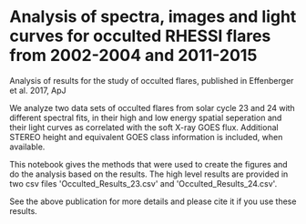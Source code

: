 # Analysis of spectra, images and light curves for occulted RHESSI flares from 2002-2004 and 2011-2015
Analysis of results for the study of occulted flares, published in Effenberger et al. 2017, ApJ

We analyze two data sets of occulted flares from solar cycle 23 and 24 with different spectral fits, in their high and low energy spatial seperation and their light curves as correlated with the soft X-ray GOES flux. Additional STEREO height and equivalent GOES class information is included, when available.

This notebook gives the methods that were used to create the figures and do the analysis based on the results. The high level results are provided in two csv files 'Occulted_Results_23.csv' and 'Occulted_Results_24.csv'.

See the above publication for more details and please cite it if you use these results.

